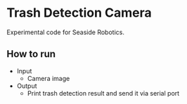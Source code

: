 # Trash Detection Camera
Experimental code for Seaside Robotics.

## How to run

- Input
  - Camera image
- Output
  - Print trash detection result and send it via serial port
